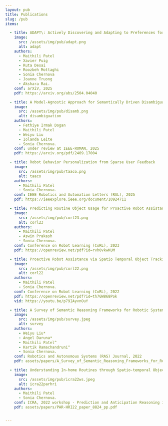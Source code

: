 ```yaml
---
layout: pub
title: Publications
slug: /pub
items:

  - title: ADAPT\: Actively Discovering and Adapting to Preferences for any Task
    image:
      src: /assets/img/pub/adapt.png
      alt: adapt
    authors:
      - Maithili Patel
      - Xavier Puig
      - Ruta Desai
      - Roozbeh Mottaghi
      - Sonia Chernova
      - Joanne Truong
      - Akshara Rai.
    conf: arXiV, 2025
    pdf: https://arxiv.org/abs/2504.04040

  - title: A Model-Agnostic Approach for Semantically Driven Disambiguation in Human-Robot Interaction 
    image:
      src: /assets/img/pub/disamb.png
      alt: disambiguation
    authors:
      - Fethiye Irmak Dogan
      - Maithili Patel
      - Weiyu Liu
      - Iolanda Leite
      - Sonia Chernova.
    conf: under review at IEEE-ROMAN, 2025
    pdf: https://arxiv.org/pdf/2409.17004

  - title: Robot Behavior Personalization from Sparse User Feedback
    image:
      src: /assets/img/pub/taaco.png
      alt: taaco
    authors:
      - Maithili Patel
      - Sonia Chernova. 
    conf: IEEE Robotics and Automation Letters (RAL), 2025
    pdf: https://ieeexplore.ieee.org/document/10924711

  - title: Predicting Routine Object Usage for Proactive Robot Assistance
    image:
      src: /assets/img/pub/corl23.png
      alt: corl23
    authors: 
      - Maithili Patel
      - Aswin Prakash
      - Sonia Chernova. 
    conf: Conference on Robot Learning (CoRL), 2023
    pdf: https://openreview.net/pdf?id=rvh0vkwKUM

  - title: Proactive Robot Assistance via Spatio Temporal Object Tracking
    image:
      src: /assets/img/pub/corl22.png
      alt: corl22
    authors: 
      - Maithili Patel
      - Sonia Chernova. 
    conf: Conference on Robot Learning (CoRL), 2022
    pdf: https://openreview.net/pdf?id=th7GW868Pok
    vid: https://youtu.be/p79IAyvnOuY

  - title: A Survey of Semantic Reasoning Frameworks for Robotic Systems
    image:
      src: /assets/img/pub/survey.jpeg
      alt: survey
    authors: 
      - Weiyu Liu*
      - Angel Daruna*
      - Maithili Patel^
      - Kartik Ramachandruni^
      - Sonia Chernova. 
    conf: Robotics and Autonomous Systems (RAS) Journal, 2022
    pdf: assets/papers/A_Survey_of_Semantic_Reasoning_Frameworks_for_Robotic_Systems.pdf

  - title: Understanding In-home Routines through Spatio-temporal Object Tracking for Proactive Assistance
    image:
      src: /assets/img/pub/icra22ws.jpeg
      alt: icra22parhri
    authors: 
      - Maithili Patel
      - Sonia Chernova. 
    conf: ICRA, 2022 workshop - Prediction and Anticipation Reasoning in Human Robot Interaction 
    pdf: assets/papers/PAR-HRI22_paper_8824_pp.pdf


---
```

<br />
<br />
